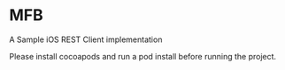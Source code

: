 # MFB
A Sample iOS REST Client implementation

Please install cocoapods and run a pod install before running the project.
